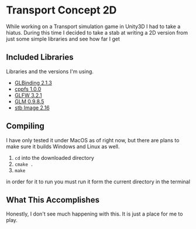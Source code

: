 # Transport Concept 2D
While working on a Transport simulation game in Unity3D I had to take a hiatus. During this time I decided to take a
stab at writing a 2D version from just some simple libraries and see how far I get

## Included Libraries
Libraries and the versions I'm using.
* [GLBinding 2.1.3](https://github.com/cginternals/glbinding)
* [cppfs 1.0.0](https://github.com/cginternals/cppfs)
* [GLFW 3.2.1](http://www.glfw.org)
* [GLM 0.9.8.5](http://glm.g-truc.net/0.9.8/index.html)
* [stb Image 2.16](https://github.com/nothings/stb)

## Compiling
I have only tested it under MacOS as of right now, but there are plans to make sure it builds Windows and Linux as well.

1. ```cd``` into the downloaded directory
2. ```cmake .```
3. ```make```

in order for it to run you must run it form the current directory in the terminal

## What This Accomplishes
Honestly, I don't see much happening with this. It is just a place for me to play.